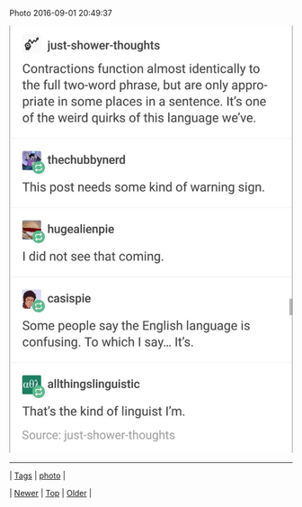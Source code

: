 <!--
title: Photo 2016-09-01 20
date: 2020-06-28T15:27:00.126Z
tags: photo
-->


Photo 2016-09-01 20:49:37

![](149807268049-0.jpg)

<!--BOTTOM-POST-NAVIGATION-->
---

| [Tags](tags.md) | [photo](tag-photo.md) |

| [Newer](149756821884.md) | [Top](index.md) | [Older](149808372559.md) |